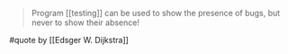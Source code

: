 > Program [[testing]] can be used to show the presence of bugs, but never to show their absence!

#quote by [[Edsger W. Dijkstra]]